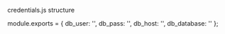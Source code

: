 credentials.js structure

module.exports = {
	db_user: '',
	db_pass: '',
	db_host: '',
	db_database: ''
};